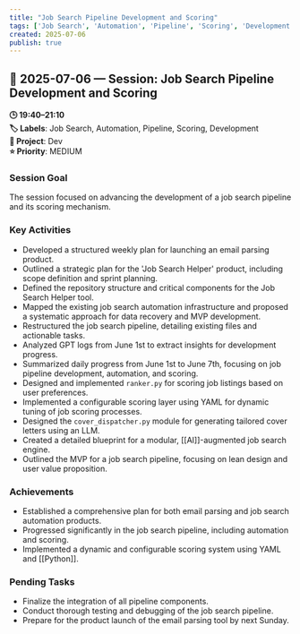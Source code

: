 ```yaml
---
title: "Job Search Pipeline Development and Scoring"
tags: ['Job Search', 'Automation', 'Pipeline', 'Scoring', 'Development']
created: 2025-07-06
publish: true
---
```


## 📅 2025-07-06 — Session: Job Search Pipeline Development and Scoring

**🕒 19:40–21:10**  
**🏷️ Labels**: Job Search, Automation, Pipeline, Scoring, Development  
**📂 Project**: Dev  
**⭐ Priority**: MEDIUM  


### Session Goal
The session focused on advancing the development of a job search pipeline and its scoring mechanism.

### Key Activities
- Developed a structured weekly plan for launching an email parsing product.
- Outlined a strategic plan for the 'Job Search Helper' product, including scope definition and sprint planning.
- Defined the repository structure and critical components for the Job Search Helper tool.
- Mapped the existing job search automation infrastructure and proposed a systematic approach for data recovery and MVP development.
- Restructured the job search pipeline, detailing existing files and actionable tasks.
- Analyzed GPT logs from June 1st to extract insights for development progress.
- Summarized daily progress from June 1st to June 7th, focusing on job pipeline development, automation, and scoring.
- Designed and implemented `ranker.py` for scoring job listings based on user preferences.
- Implemented a configurable scoring layer using YAML for dynamic tuning of job scoring processes.
- Designed the `cover_dispatcher.py` module for generating tailored cover letters using an LLM.
- Created a detailed blueprint for a modular, [[AI]]-augmented job search engine.
- Outlined the MVP for a job search pipeline, focusing on lean design and user value proposition.

### Achievements
- Established a comprehensive plan for both email parsing and job search automation products.
- Progressed significantly in the job search pipeline, including automation and scoring.
- Implemented a dynamic and configurable scoring system using YAML and [[Python]].

### Pending Tasks
- Finalize the integration of all pipeline components.
- Conduct thorough testing and debugging of the job search pipeline.
- Prepare for the product launch of the email parsing tool by next Sunday.
